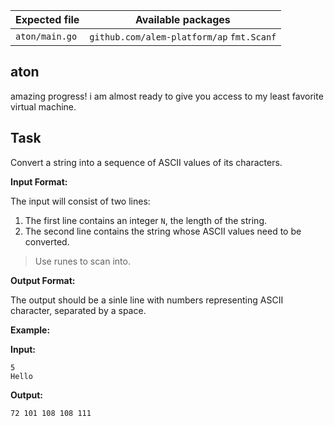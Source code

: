 | Expected file  | Available packages            |
| -------------- | ----------------------------- |
| `aton/main.go` | `github.com/alem-platform/ap` `fmt.Scanf` |

## aton

<p data-story-username="a-J-nx"> amazing progress! i am almost ready to give you access to my least favorite virtual machine.</p>

## Task

Convert a string into a sequence of ASCII values of its characters.

**Input Format:**

The input will consist of two lines:
1. The first line contains an integer `N`, the length of the string.
2. The second line contains the string whose ASCII values need to be converted.

> Use runes to scan into.

**Output Format:**

The output should be a sinle line with numbers representing ASCII character, separated by a space.

**Example:**

**Input:**
```
5
Hello
```

**Output:**
```
72 101 108 108 111
```

